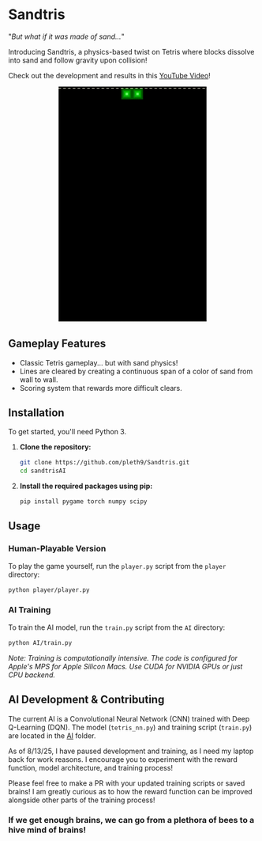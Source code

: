 # Sandtris

"*But what if it was made of sand...*"

Introducing Sandtris, a physics-based twist on Tetris where blocks dissolve into sand and follow gravity upon collision!

Check out the development and results in this [YouTube Video]()!

<p align="center">
  <img src="media/Untitled.gif" alt="Sandtris Gameplay" width="300"/>
</p>

## Gameplay Features
- Classic Tetris gameplay... but with sand physics!
- Lines are cleared by creating a continuous span of a color of sand from wall to wall.
- Scoring system that rewards more difficult clears.

## Installation

To get started, you'll need Python 3.

1.  **Clone the repository:**
    ```bash
    git clone https://github.com/pleth9/Sandtris.git
    cd sandtrisAI
    ```
    
2.  **Install the required packages using pip:**
    ```bash
    pip install pygame torch numpy scipy
    ```

## Usage

### Human-Playable Version
To play the game yourself, run the `player.py` script from the `player` directory:
```bash
python player/player.py
```

### AI Training
To train the AI model, run the `train.py` script from the `AI` directory:
```bash
python AI/train.py
```
*Note: Training is computationally intensive. The code is configured for Apple's MPS for Apple Silicon Macs. Use CUDA for NVIDIA GPUs or just CPU backend.*


## AI Development & Contributing

The current AI is a Convolutional Neural Network (CNN) trained with Deep Q-Learning (DQN). The model (`tetris_nn.py`) and training script (`train.py`) are located in the [AI](AI/) folder.

As of 8/13/25, I have paused development and training, as I need my laptop back for work reasons. I encourage you to experiment with the reward function, model architecture, and training process!

Please feel free to make a PR with your updated training scripts or saved brains! I am greatly curious as to how the reward function can be improved alongside other parts of the training process!

### If we get enough brains, we can go from a plethora of bees to a hive mind of brains!

